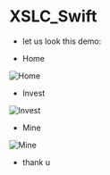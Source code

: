 # XSLC_Swift
- let us look this demo:

- Home

![Home](http://upload-images.jianshu.io/upload_images/1276164-8dd445ec88ad80c9.gif?imageMogr2/auto-orient/strip)

- Invest

![Invest](http://upload-images.jianshu.io/upload_images/1276164-54ba71800d8ad53a.gif?imageMogr2/auto-orient/strip)

- Mine

![Mine](http://upload-images.jianshu.io/upload_images/1276164-dc48d734c996f772.gif?imageMogr2/auto-orient/strip)

- thank u
